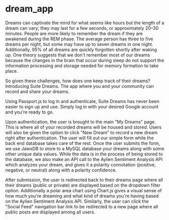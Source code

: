 # dream_app

Dreams can captivate the mind for what seems like hours but the length of a dream can vary; they may last for a few seconds, or approximately 20–30 minutes. People are more likely to remember the dream if they are awakened during the REM phase. The average person has three to five dreams per night, but some may have up to seven dreams in one night. Additionally, 95% of all dreams are quickly forgotten shortly after waking up. One theory suggests that we don't remember most of our dreams because the changes in the brain that occur during sleep do not support the information processing and storage needed for memory formation to take place. 

So given these challenges, how does one keep track of their dreams? Introducing Suite Dreams. The app where you and your community can record and share your dreams. 

Using Passport.js to log in and authenticate, Suite Dreams has never been easier to sign up and use. Simply log in with your desired Google account and you're ready to go. 

Upon authentication, the user is brought to the main "My Dreams" page. This is where all of your recorded dreams will be housed and stored. Users will also be given the option to click "New Dream" to record a new dream right after authentication. The user will fill out our simple form while the back end database takes care of the rest. Once the user submits the form, we use JawsDB to store to a MySQL database your dreams along with some other unique data values. While the data is in the process of being stored to the database, we also make an API call to the Aylien Sentiment Analysis API which analyzes your dream, and gives it a polarity connotation (positive, negative, or neutral) along with a polarity confidence. 

After submission, the user is redirected back to their dreams page where all their dreams (public or private) are displayed based on the dropdown filter option. Additionally a polar area chart using Chart.js gives a visual sense of how much you're dreaming and what kind of dreams you're having based on the Aylien Sentiment Analysis API. Similarly, the user can click the "Social Feed" navigation bar link to be redirected to a new page where all public posts are displayed among all users. 
